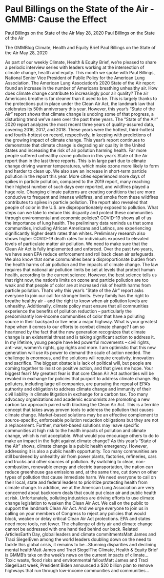 # Paul Billings on the State of the Air - GMMB: Cause the Effect


Paul Billings on the State of the Air
May 28, 2020
Paul Billings on the State of the Air
 
The GMMBlog
Climate, Health and Equity Brief Paul Billings on the State of the Air
May 28, 2020
 
As part of our weekly Climate, Health & Equity Brief, we’re pleased to share a periodic interview series with leaders working at the intersection of climate change, health and equity. This month we spoke with Paul Billings, National Senior Vice President of Public Policy for the American Lung Association.
The American Lung Association’s 2020 State of the Air report found an increase in the number of Americans breathing unhealthy air. How does climate change contribute to increasingly poor air quality?
The air Americans breathe is far cleaner than it used to be. This is largely thanks to the protections put in place under the Clean Air Act, the landmark law that celebrates its 50th anniversary this year. However, this year’s “State of the Air” report shows that climate change is undoing some of that progress, a disturbing trend we’ve seen over the past three years.
The “State of the Air” 2020 report analyzes the most recent three years of quality-assured data, covering 2016, 2017, and 2018. These years were the hottest, third-hottest and fourth-hottest on record, respectively, in keeping with predictions of the growing impact of climate change. This year’s report continues to demonstrate that climate change is degrading air quality in the United States and increasing the risk of air pollution harming health.
Far more people suffered unhealthy ozone pollution in this year’s State of the Air report than in the last three reports. This is in large part due to climate change driving warmer temperatures, which make ozone more likely to form and harder to clean up. We also saw an increase in short-term particle pollution in the report this year. More cities experienced more days of spikes in particle pollution, compared to the 2019 report, many reaching their highest number of such days ever reported, and wildfires played a huge role. Changing climate patterns are creating conditions that are more conducive to frequent and intense wildfires, and smoke from these wildfires contributes to spikes in particle pollution.
The report also revealed that people of color in the U.S. are disproportionately exposed to pollution. What steps can we take to reduce this disparity and protect these communities through environmental and economic policies?
COVID-19 shows all of us the importance of lung health. The preliminary data reminds us that some communities, including African Americans and Latinos, are experiencing significantly higher death rates than whites. Preliminary research also shows higher COVID-19 death rates for individuals exposed to elevated levels of particulate matter air pollution.
We need to make sure that the Clean Air Act is fully implemented and enforced. Over the past two years, we have seen EPA reduce enforcement and roll back clean air safeguards. We also know that some communities bear a disproportionate burden from the health harms of air pollution and the impacts of climate change. The law requires that national air pollution limits be set at levels that protect human health, according to the current science. However, the best science tells us that right now, the nation’s limits on ozone and particle pollution are too weak and that people of color are at increased risk of health harms from particle pollution. That’s why this year’s “State of the Air” report asks everyone to join our call for stronger limits. Every family has the right to breathe healthy air – and the right to know when air pollution levels are unhealthy.
Additionally, climate policy must ensure that all communities experience the benefits of pollution reduction – particularly the predominantly low-income communities of color that have a polluting source in their backyard or live near a major highway.
What is your greatest hope when it comes to our efforts to combat climate change?
I am so heartened by the fact that the new generation recognizes that climate change is an existential threat and is taking significant action to address it. In my lifetime, young people have led powerful movements – civil rights, anti-war, women’s rights, gay rights and more. I am optimistic that this new generation will use its power to demand the scale of action needed. The challenge is enormous, and the solutions will require creativity, innovation and sacrifice. The biggest obstacle is lack of political will, but people are coming together to insist on positive action, and that gives me hope.
Your biggest fear?
My greatest fear is that core Clean Air Act authorities will be revoked in exchange for policies that purport to address climate change. Big polluters, including large oil companies, are pursuing the repeal of EPA’s authority and obligation to address climate change and immunity of their civil liability in climate litigation in exchange for a carbon tax. Too many advocacy organizations and academic economists are promoting a new carbon tax approach paired with blocking the Clean Air Act. This is a terrible concept that takes away proven tools to address the pollution that causes climate change. Market-based solutions may be an effective complement to source-specific, enforceable pollution reduction obligations but they are not a replacement. Further, market-based solutions may leave specific communities at high risk to the health impacts of pollution and climate change, which is not acceptable.
What would you encourage others to do to make an impact in the fight against climate change?
As this year’s “State of the Air” shows, climate change is a public health emergency. However, addressing it is also a public health opportunity. Too many communities are still burdened by unhealthy air from power plants, factories, refineries, cars and trucks and other sources of pollution. By switching to clean, non-combustion, renewable energy and electric transportation, the nation can reduce greenhouse gas emissions and, at the same time, cut down on other types of pollution that cause immediate harm. We need everyone to call on their local, state and federal leaders to prioritize protecting health from climate change.
In addition, we at the American Lung Association are very concerned about backroom deals that could put clean air and public health at risk. Unfortunately, polluting industries are driving efforts to use climate change legislation to weaken the Clean Air Act. We call on the public to support the landmark Clean Air Act. And we urge everyone to join us in calling on your members of Congress to reject any policies that would block, weaken or delay critical Clean Air Act protections. EPA and states need more tools, not fewer. The challenge of dirty air and climate change cannot be addressed with one hand tied behind our back.
Related ArticlesEarth Day, global leaders and climate commitmentsMatt James and Traci SiegelEven among the world leaders doubling down on the need to tackle this global crisis, it remains to be…Stunning disparities and declining mental healthMatt James and Traci SiegelThe Climate, Health & Equity Brief is GMMB’s take on the week’s news on the current impacts of climate…Toxic waste, flood risks and environmental falloutMatt James and Traci SiegelLast week, President Biden announced a $20 billion plan to remove highways that run through low-income communities and communities…
